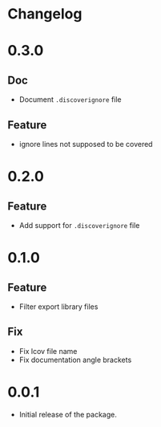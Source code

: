 # Changelog

# 0.3.0

## Doc

- Document `.discoverignore` file

## Feature

- ignore lines not supposed to be covered

# 0.2.0

## Feature

- Add support for `.discoverignore` file

# 0.1.0

## Feature

- Filter export library files

## Fix

- Fix lcov file name
- Fix documentation angle brackets

# 0.0.1

- Initial release of the package.